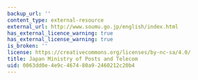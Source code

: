 ```yaml
---
backup_url: ''
content_type: external-resource
external_url: http://www.soumu.go.jp/english/index.html
has_external_licence_warning: true
has_external_license_warning: true
is_broken: ''
license: https://creativecommons.org/licenses/by-nc-sa/4.0/
title: Japan Ministry of Posts and Telecom
uid: 0063dd0e-4e9c-4674-80a9-2460212c20b4
---
```

